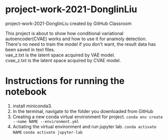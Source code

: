 # project-work-2021-DonglinLiu
project-work-2021-DonglinLiu created by GitHub Classroom

This project is about to show how conditional variational autoencoder(CVAE) works and how to use it for anamoly detection.  
There's no need to train the model if you don't want, the result data has been saved in text files.  
vae_z.txt is the latent space acquired by VAE model.  
cvae_z.txt is the latent space acquired by CVAE model.

# Instructions for running the notebook
1. install miniconda3.
2. In the terminal, navigate to the folder you downloaded from GitHub
3. Creating a new conda virtual environment for project.
  ```conda env create --name NAME --environment.yml```
5. Actiating the virtual environment and run jupyter lab.
  ```conda activate NAME```
  ```conda activate jupyter-lab```
